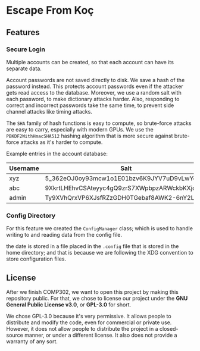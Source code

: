 # Escape From Koç

## Features

### Secure Login

Multiple accounts can be created, so that each account can have its separate
data.

Account passwords are not saved directly to disk. We save a hash of the password
instead. This protects account passwords even if the attacker gets read access
to the database. Moreover, we use a random salt with each password, to make
dictionary attacks harder. Also, responding to correct and incorrect passwords
take the same time, to prevent side channel attacks like timing attacks.

The `SHA` family of hash functions is easy to compute, so brute-force attacks are
easy to carry, especially with modern GPUs. We use the `PBKDF2WithHmacSHA512`
hashing algorithm that is more secure against brute-force attacks as it's harder
to compute.

Example entries in the account database:

| Username | Salt                                         | Hash                                         |
|----------|----------------------------------------------|----------------------------------------------|
| xyz      | 5_362eOJ0oy93mcw1o1E01bzv6K9JYV7uD9vLwYcLgE  | SHrmP_3BYqL0njmhyEkEo3v9O7G3m03g7niki3WvMpM  |
| abc      | 9XkrtLHEhvCSAteyyc4gQ9zrS7XWpbpzARWckbKXjoU  | mT3Gvj6PYxhyNBnbQnXvhPgBw_oaN_rHF4IACslVxBk  |
| admin    | Ty9XVhQrxVP6XJsfRZzGDH0TGebaf8AWK2-6nY2LsZs  | qOe_yN8RGfTPuPA588JIz2wKL3Qu62ToJdyugBN3PP0  |

### Config Directory

For this feature we created the `ConfigManager` class; which is 
used to handle writing to and reading data from the config file.

the date is stored in a file placed in the `.config` file that is stored
in the home directory; and that is because we are following the XDG
convention to store configuration files.

## License

After we finish COMP302, we want to open this project by making this repository
public. For that, we chose to license our project under the **GNU General Public
License v3.0**, or **GPL-3.0** for short.

We chose GPL-3.0 because it's very permissive. It allows people to distribute
and modify the code, even for commercial or private use. However, it does not
allow people to distribute the project in a closed-source manner, or under a
different license. It also does not provide a warranty of any sort.


